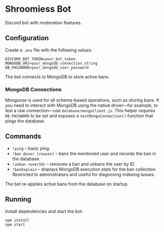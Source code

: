 # Shroomiess Bot

Discord bot with moderation features.

## Configuration

Create a `.env` file with the following values:

```
DISCORD_BOT_TOKEN=your_bot_token
MONGODB_URI=your_mongodb_connection_string
DB_PASSWORD=your_mongodb_user_password
```

The bot connects to MongoDB to store active bans.

### MongoDB Connections

Mongoose is used for all schema-based operations, such as storing bans. If you need
to interact with MongoDB using the native driver—for example, to test a raw
connection—use `database/mongoClient.js`. This helper requires `DB_PASSWORD` to
be set and exposes a `testMongoConnection()` function that pings the database.

## Commands

- `!ping` – basic ping.
- `!ban @user [reason]` – bans the mentioned user and records the ban in the database.
- `!unban <userId>` – removes a ban and unbans the user by ID.
- `!banExplain` – displays MongoDB execution stats for the ban collection. Restricted to administrators and useful for diagnosing indexing issues.

The bot re-applies active bans from the database on startup.

## Running

Install dependencies and start the bot:

```
npm install
npm start
```

